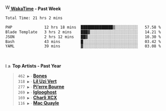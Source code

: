 <img src="https://github.com/dxnter/dxnter/assets/17434202/67b21fa4-d36d-46f9-9dec-f23d976b00ef" alt="WakaTime Logo" width="14" height="18"/><a href="https://wakatime.com/@dxnter" target="_blank"><strong> WakaTime</strong></a><strong> - Past Week</strong>

<!--START_SECTION:waka-->

```txt
Total Time: 21 hrs 2 mins

PHP              12 hrs 18 mins  ██████████████▒░░░░░░░░░░   57.58 %
Blade Template   3 hrs 2 mins    ███▓░░░░░░░░░░░░░░░░░░░░░   14.21 %
JSON             2 hrs 12 mins   ██▓░░░░░░░░░░░░░░░░░░░░░░   10.30 %
Bash             43 mins         █░░░░░░░░░░░░░░░░░░░░░░░░   03.42 %
YAML             39 mins         ▓░░░░░░░░░░░░░░░░░░░░░░░░   03.08 %
```

<!--END_SECTION:waka-->

<br/>

<!--START_LASTFM_ARTISTS:{"period": "12month", "rows": 6}-->
<a href="https://last.fm" target="_blank"><img src="https://user-images.githubusercontent.com/17434202/215290617-e793598d-d7c9-428f-9975-156db1ba89cc.svg" alt="Last.fm Logo" width="18" height="13"/></a> **Top Artists - Past Year**

> `462 ▶️` ∙ **[Bones](https://www.last.fm/music/Bones)**<br/>
> `318 ▶️` ∙ **[Lil Uzi Vert](https://www.last.fm/music/Lil+Uzi+Vert)**<br/>
> `277 ▶️` ∙ **[Pi’erre Bourne](https://www.last.fm/music/Pi%E2%80%99erre+Bourne)**<br/>
> `269 ▶️` ∙ **[Iglooghost](https://www.last.fm/music/Iglooghost)**<br/>
> `169 ▶️` ∙ **[Charli XCX](https://www.last.fm/music/Charli+XCX)**<br/>
> `116 ▶️` ∙ **[Mac Quayle](https://www.last.fm/music/Mac+Quayle)**<br/>
<!--END_LASTFM_ARTISTS-->
